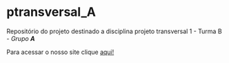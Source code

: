 # ptransversal_A
Repositório do projeto destinado a disciplina projeto transversal 1 - Turma B - *Grupo **A***

Para acessar o nosso site clique [aqui!](http://homol.redes.unb.br/ptr012017-B-grupoA/)
